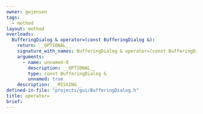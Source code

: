 ```yaml
---
owner: gwjensen
tags:
  - method
layout: method
overloads:
  BufferingDialog & operator=(const BufferingDialog &):
    return: __OPTIONAL__
    signature_with_names: BufferingDialog & operator=(const BufferingDialog &)
    arguments:
      - name: unnamed-0
        description: __OPTIONAL__
        type: const BufferingDialog &
        unnamed: true
    description: __MISSING__
defined-in-file: "projects/gui/BufferingDialog.h"
title: operator=
brief:
---
```

